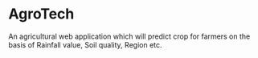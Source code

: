 # AgroTech
An agricultural web application which will predict crop for farmers on the basis of Rainfall value, Soil quality, Region etc.
